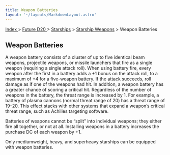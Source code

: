 ```yaml
---
title: Weapon Batteries
layout: '~/layouts/MarkdownLayout.astro'
---
```


[ Index ](/) > [ Future D20 ](/future.d20.srd) > [Starships](/future.d20.srd/starships) > [Starship Weapons](/future.d20.srd/starships/starship.weapons) > Weapon Batteries

## Weapon Batteries

A weapon battery consists of a cluster of up to five identical beam weapons,
projectile weapons, or missile launchers that fire as a single weapon
(requiring a single attack roll). When using battery fire, every weapon after
the first in a battery adds a +1 bonus on the attack roll, to a maximum of +4
for a five-weapon battery. If the attack succeeds, roll damage as if one of
the weapons had hit. In addition, a weapon battery has a greater chance of
scoring a critical hit. Regardless of the number of weapons in the battery,
the threat range is increased by 1. For example, a battery of plasma cannons
(normal threat range of 20) has a threat range of 19–20. This effect stacks
with other systems that expand a weapon’s critical threat range, such as
Achilles targeting software.

Batteries of weapons cannot be “split” into individual weapons; they either
fire all together, or not at all. Installing weapons in a battery increases
the purchase DC of each weapon by +1.

Only mediumweight, heavy, and superheavy starships can be equipped with weapon
batteries.


